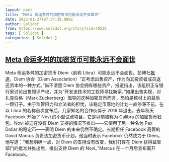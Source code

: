 ```yaml
---
layout: post
title: "Meta 命运多舛的加密货币可能永远不会面世"
date: 2022-01-27T07:54:39.000Z
author: Solidot
from: https://www.solidot.org/story?sid=70526
tags: [ Solidot ]
categories: [ Solidot ]
---
```

<!--1643270079000-->
[Meta 命运多舛的加密货币可能永远不会面世](https://www.solidot.org/story?sid=70526)
------

<div>
Meta 命运多舛的加密货币 Diem（前称 Libra）可能永远不会面世。彭博社<a href="https://www.bloomberg.com/news/articles/2022-01-25/zuckerberg-s-stablecoin-ambitions-unravel-with-diem-sale-talks?sref=10lNAhZ9">报道</a>，Diem 协会（Diem Association）“正考虑出售资产，作为向其投资者成员返还资本的一种方式。”尚不清楚 Diem 协会拥有哪些资产，报道指出，该组织正与银行家讨论出售知识产权，并为“开发该技术的工程师寻找新家。”如果出售实现，对扎克伯格（Mark Zuckerberg）倡导的这种加密货币而言，恐怕是棺材上的最后一颗钉子。由于监管阻力和立法者的担忧，该稳定币落地的计划一直停滞不前。在以 Libra 的名称首次宣布后，几家知名的合作伙伴于 2019 年退出。去年秋天 Facebook 开始了 Novi 的小型试点项目，它是以前被称为 Calibra 的加密货币钱包。Novi 被迫在没有 Diem 支持的情况下推出——它使用了另一种名为 Pax Dollar 的稳定币——表明 Diem 的未来仍然不确定。长期担任 Facebook 高管的 David Marcus 负责该加密货币计划，他当时表示 Facebook 仍然致力于 Diem。他写道：“我想明确一点，对 Diem 的支持没有改变，我们打算在 Diem 获得监管部门的批准并推出后，推出支持 Diem 的 Novi。”Marcus 在一个月后宣布离开 Facebook。
</div>
